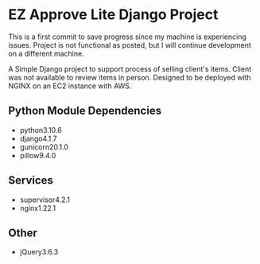 # EZ Approve Lite Django Project

This is a first commit to save progress since my machine is experiencing issues. Project is not functional as posted, but I will continue development on a different machine.

A Simple Django project to support process of selling client's items. Client was not available to review items in person. Designed to be deployed with NGINX on an EC2 instance with AWS.

## Python Module Dependencies
- python3.10.6
- django4.1.7
- gunicorn20.1.0
- pillow9.4.0

## Services
- supervisor4.2.1
- nginx1.22.1

## Other
- jQuery3.6.3

